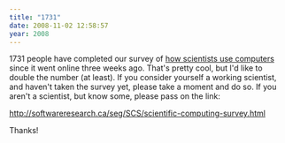 ```yaml
---
title: "1731"
date: 2008-11-02 12:58:57
year: 2008
---
```

1731 people have completed our survey of <a href="http://softwareresearch.ca/seg/SCS/scientific-computing-survey.html">how scientists use computers</a> since it went online three weeks ago.  That's pretty cool, but I'd like to double the number (at least).  If you consider yourself a working scientist, and haven't taken the survey yet, please take a moment and do so.  If you aren't a scientist, but know some, please pass on the link:

<a href="http://softwareresearch.ca/seg/SCS/scientific-computing-survey.html">http://softwareresearch.ca/seg/SCS/scientific-computing-survey.html</a>

Thanks!
